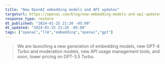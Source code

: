 ```yaml
---
title: "New OpenAI embedding models and API updates"
targeturl: https://openai.com/blog/new-embedding-models-and-api-updates
response_type: reshare
dt_published: "2024-01-25 21:20 -05:00"
dt_updated: "2024-01-25 21:20 -05:00"
tags: ["openai","llm","embedding","openai","gpt"]
---
```


> We are launching a new generation of embedding models, new GPT-4 Turbo and moderation models, new API usage management tools, and soon, lower pricing on GPT-3.5 Turbo.